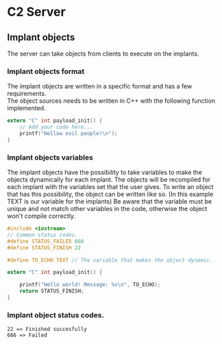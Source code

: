 # C2 Server

## Implant objects
The server can take objects from clients to execute on the implants.
### Implant objects format
The implant objects are written in a specific format and has a few requirements.  
The object sources needs to be written in C++ with the following function implemented.
```C
extern "C" int payload_init() {
    // Add your code here...
    printf("Hellow evil people!\n");
}
```
### Implant objects variables
The implant objects have the possibility to take variables to make the objects dynamically for each implant. The objects will be recompiled for each implant with the variables set that the user gives. To write an object that has this possibility, the object can be written like so. (In this example TEXT is our variable for the implants) Be aware that the variable must be unique and not match other variables in the code, otherwise the object won't compile correctly.
```C
#include <iostream>
// Common status codes.
#define STATUS_FAILED 666
#define STATUS_FINISH 22

#define TO_ECHO TEXT // The variable that makes the object dynamic.

extern "C" int payload_init() {

	printf("Hello world! Message: %s\n", TO_ECHO);
	return STATUS_FINISH;
}
```

### Implant object status codes.
```
22 => Finished succesfully
666 => Failed
```